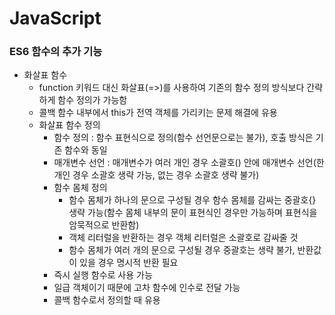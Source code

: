 # JavaScript
### ES6 함수의 추가 기능
* 화살표 함수
  * function 키워드 대신 화살표(=>)를 사용하여 기존의 함수 정의 방식보다 간략하게 함수 정의가 가능함
  * 콜백 함수 내부에서 this가 전역 객체를 가리키는 문제 해결에 유용
  * 화살표 함수 정의
    * 함수 정의 : 함수 표현식으로 정의(함수 선언문으로는 불가), 호출 방식은 기존 함수와 동일
    * 매개변수 선언 : 매개변수가 여러 개인 경우 소괄호() 안에 매개변수 선언(한 개인 경우 소괄호 생략 가능, 없는 경우 소괄호 생략 불가)
    * 함수 몸체 정의
      * 함수 몸체가 하나의 문으로 구성될 경우 함수 몸체를 감싸는 중괄호{} 생략 가능(함수 몸체 내부의 문이 표현식인 경우만 가능하며 표현식을 암묵적으로 반환함)
      * 객체 리터럴을 반환하는 경우 객체 리터럴은 소괄호로 감싸줄 것
      * 함수 몸체가 여러 개의 문으로 구성될 경우 중괄호는 생략 불가, 반환값이 있을 경우 명시적 반환 필요
    * 즉시 실행 함수로 사용 가능
    * 일급 객체이기 때문에 고차 함수에 인수로 전달 가능
    * 콜백 함수로서 정의할 때 유용